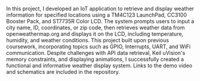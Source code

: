 
In this project, I developed an IoT application to retrieve and display weather information for specified locations using a TM4C123 LaunchPad, CC3100 Booster Pack, and ST7735R Color LCD. The system prompts users to input a city name, ID, coordinates, or zip code, then retrieves weather data from openweathermap.org and displays it on the LCD, including temperature, humidity, and weather conditions. This project built upon previous coursework, incorporating topics such as GPIO, Interrupts, UART, and WiFi communication. Despite challenges with API data retrieval, Keil uVision's memory constraints, and displaying animations, I successfully created a functional and informative weather display system. Links to the demo video and schematics are included in the repository.
